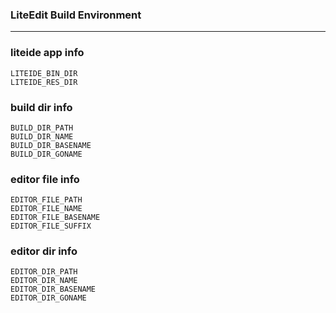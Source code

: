 ### LiteEdit Build Environment

***

### liteide app info

	LITEIDE_BIN_DIR
	LITEIDE_RES_DIR

### build dir info

	BUILD_DIR_PATH
	BUILD_DIR_NAME
	BUILD_DIR_BASENAME
	BUILD_DIR_GONAME

### editor file info

	EDITOR_FILE_PATH
	EDITOR_FILE_NAME
	EDITOR_FILE_BASENAME
	EDITOR_FILE_SUFFIX

### editor dir info

	EDITOR_DIR_PATH
	EDITOR_DIR_NAME
	EDITOR_DIR_BASENAME
	EDITOR_DIR_GONAME